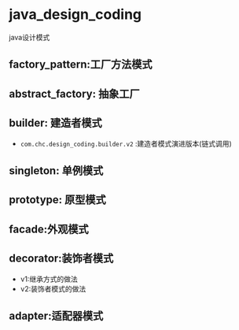 # java_design_coding
java设计模式

## factory_pattern:工厂方法模式

## abstract_factory: 抽象工厂

## builder: 建造者模式
* `com.chc.design_coding.builder.v2` :建造者模式演进版本(链式调用)

## singleton: 单例模式

## prototype: 原型模式

## facade:外观模式

## decorator:装饰者模式
* v1:继承方式的做法
* v2:装饰者模式的做法

## adapter:适配器模式